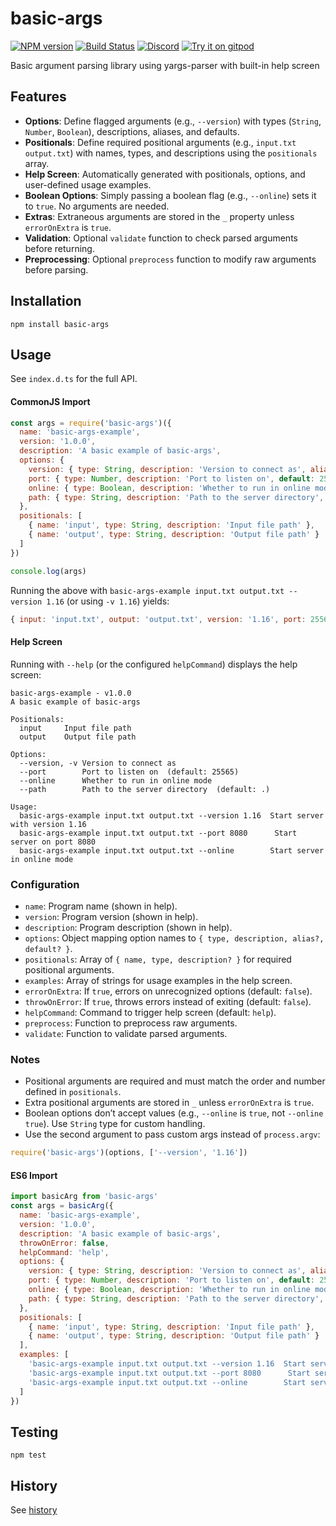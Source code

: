 # basic-args
[![NPM version](https://img.shields.io/npm/v/basic-args.svg)](http://npmjs.com/package/basic-args)
[![Build Status](https://github.com/extremeheat/node-basic-args/workflows/CI/badge.svg)](https://github.com/extremeheat/node-basic-args/actions?query=workflow%3A%22CI%22)
[![Discord](https://img.shields.io/badge/chat-on%20discord-brightgreen.svg)](https://discord.gg/GsEFRM8)
[![Try it on gitpod](https://img.shields.io/badge/try-on%20gitpod-brightgreen.svg)](https://gitpod.io/#https://github.com/extremeheat/node-basic-args)

Basic argument parsing library using yargs-parser with built-in help screen

## Features
- **Options**: Define flagged arguments (e.g., `--version`) with types (`String`, `Number`, `Boolean`), descriptions, aliases, and defaults.
- **Positionals**: Define required positional arguments (e.g., `input.txt output.txt`) with names, types, and descriptions using the `positionals` array.
- **Help Screen**: Automatically generated with positionals, options, and user-defined usage examples.
- **Boolean Options**: Simply passing a boolean flag (e.g., `--online`) sets it to `true`. No arguments are needed.
- **Extras**: Extraneous arguments are stored in the `_` property unless `errorOnExtra` is `true`.
- **Validation**: Optional `validate` function to check parsed arguments before returning.
- **Preprocessing**: Optional `preprocess` function to modify raw arguments before parsing.

## Installation

`npm install basic-args`

## Usage

See `index.d.ts` for the full API.

#### CommonJS Import

```js
const args = require('basic-args')({
  name: 'basic-args-example',
  version: '1.0.0',
  description: 'A basic example of basic-args',
  options: {
    version: { type: String, description: 'Version to connect as', alias: 'v' },
    port: { type: Number, description: 'Port to listen on', default: 25565 },
    online: { type: Boolean, description: 'Whether to run in online mode' },
    path: { type: String, description: 'Path to the server directory', default: '.' }
  },
  positionals: [
    { name: 'input', type: String, description: 'Input file path' },
    { name: 'output', type: String, description: 'Output file path' }
  ]
})

console.log(args)
```

Running the above with `basic-args-example input.txt output.txt --version 1.16` (or using `-v 1.16`) yields:

```js
{ input: 'input.txt', output: 'output.txt', version: '1.16', port: 25565, online: false, path: '.' }
```

#### Help Screen
Running with `--help` (or the configured `helpCommand`) displays the help screen:

```
basic-args-example - v1.0.0
A basic example of basic-args

Positionals:
  input     Input file path
  output    Output file path

Options:
  --version, -v Version to connect as
  --port        Port to listen on  (default: 25565)
  --online      Whether to run in online mode
  --path        Path to the server directory  (default: .)

Usage:
  basic-args-example input.txt output.txt --version 1.16  Start server with version 1.16
  basic-args-example input.txt output.txt --port 8080      Start server on port 8080
  basic-args-example input.txt output.txt --online        Start server in online mode
```

### Configuration
- `name`: Program name (shown in help).
- `version`: Program version (shown in help).
- `description`: Program description (shown in help).
- `options`: Object mapping option names to `{ type, description, alias?, default? }`.
- `positionals`: Array of `{ name, type, description? }` for required positional arguments.
- `examples`: Array of strings for usage examples in the help screen.
- `errorOnExtra`: If `true`, errors on unrecognized options (default: `false`).
- `throwOnError`: If `true`, throws errors instead of exiting (default: `false`).
- `helpCommand`: Command to trigger help screen (default: `help`).
- `preprocess`: Function to preprocess raw arguments.
- `validate`: Function to validate parsed arguments.

### Notes
- Positional arguments are required and must match the order and number defined in `positionals`.
- Extra positional arguments are stored in `_` unless `errorOnExtra` is `true`.
- Boolean options don’t accept values (e.g., `--online` is `true`, not `--online true`). Use `String` type for custom handling.
- Use the second argument to pass custom args instead of `process.argv`:

```js
require('basic-args')(options, ['--version', '1.16'])
```

#### ES6 Import
```js
import basicArg from 'basic-args'
const args = basicArg({
  name: 'basic-args-example',
  version: '1.0.0',
  description: 'A basic example of basic-args',
  throwOnError: false,
  helpCommand: 'help',
  options: {
    version: { type: String, description: 'Version to connect as', alias: 'v' },
    port: { type: Number, description: 'Port to listen on', default: 25565 },
    online: { type: Boolean, description: 'Whether to run in online mode' },
    path: { type: String, description: 'Path to the server directory', default: '.' }
  },
  positionals: [
    { name: 'input', type: String, description: 'Input file path' },
    { name: 'output', type: String, description: 'Output file path' }
  ],
  examples: [
    'basic-args-example input.txt output.txt --version 1.16  Start server with version 1.16',
    'basic-args-example input.txt output.txt --port 8080      Start server on port 8080',
    'basic-args-example input.txt output.txt --online        Start server in online mode'
  ]
})
```

## Testing

```npm test```

## History

See [history](HISTORY.md)
